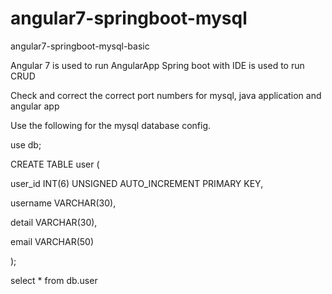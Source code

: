 # angular7-springboot-mysql
angular7-springboot-mysql-basic

Angular 7 is used to run AngularApp
Spring boot with IDE is used to run CRUD

Check and correct the correct port numbers for mysql, java application and angular app


Use the following for the mysql database config.

use db;

CREATE TABLE user (

user_id INT(6) UNSIGNED AUTO_INCREMENT PRIMARY KEY,

username VARCHAR(30),

detail VARCHAR(30),

email VARCHAR(50)

);

select * from db.user
